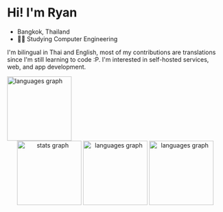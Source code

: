 # Hi! I'm Ryan
- Bangkok, Thailand
- 👨‍💻 Studying Computer Engineering

I'm bilingual in Thai and English, most of my contributions are translations since I'm still learning to code :P. I'm interested in self-hosted services, web, and app development.
<div>
<img src="https://github-profile-trophy.vercel.app/?username=PracticalRyan" height="150" alt="languages graph"  />
</div>

<div align="center">
  <img src="https://github-readme-stats.vercel.app/api?username=PracticalRyan&hide_title=false&hide_rank=false&show_icons=true&include_all_commits=true&count_private=true&disable_animations=false&theme=dracula&locale=en&hide_border=false&order=1" height="150" alt="stats graph"  />
  <img src="https://github-readme-stats.vercel.app/api/top-langs?username=PracticalRyan&locale=en&hide_title=false&layout=compact&card_width=320&langs_count=5&theme=dracula&hide_border=false&order=2" height="150" alt="languages graph"  />
  <img src="https://github-profile-trophy.vercel.app/?username=PracticalRyan" height="150" alt="languages graph"  />
</div>